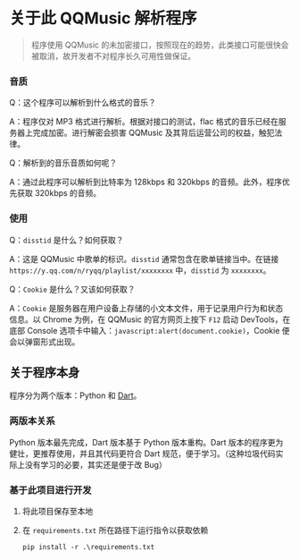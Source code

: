# 关于此 QQMusic 解析程序

> 程序使用 QQMusic 的未加密接口，按照现在的趋势，此类接口可能很快会被取消，故开发者不对程序长久可用性做保证。

### 音质

Q：这个程序可以解析到什么格式的音乐？

A：程序仅对 MP3 格式进行解析。根据对接口的测试，flac 格式的音乐已经在服务器上完成加密。进行解密会损害 QQMusic 及其背后运营公司的权益，触犯法律。

Q：解析到的音乐音质如何呢？

A：通过此程序可以解析到比特率为 128kbps 和 320kbps 的音频。此外，程序优先获取 320kbps 的音频。

### 使用

Q：`disstid` 是什么？如何获取？

A：这是 QQMusic 中歌单的标识。`disstid` 通常包含在歌单链接当中。在链接 `https://y.qq.com/n/ryqq/playlist/xxxxxxxx` 中，`disstid` 为 `xxxxxxxx`。

Q：`Cookie` 是什么？又该如何获取？

A：`Cookie` 是服务器在用户设备上存储的小文本文件，用于记录用户行为和状态信息。以 Chrome 为例，在 QQMusic 的官方网页上按下 `F12` 启动 DevTools，在底部 Console 选项卡中输入：`javascript:alert(document.cookie)`，Cookie 便会以弹窗形式出现。

## 关于程序本身

程序分为两个版本：Python 和 [Dart](https://github.com/yzyf1312/fuck_online_music)。

### 两版本关系

Python 版本最先完成，Dart 版本基于 Python 版本重构。Dart 版本的程序更为健壮，更推荐使用，并且其代码更符合 Dart 规范，便于学习。（这种垃圾代码实际上没有学习的必要，其实还是便于改 Bug）

### 基于此项目进行开发

1. 将此项目保存至本地

2. 在 `requirements.txt` 所在路径下运行指令以获取依赖

   ```
   pip install -r .\requirements.txt
   ```
